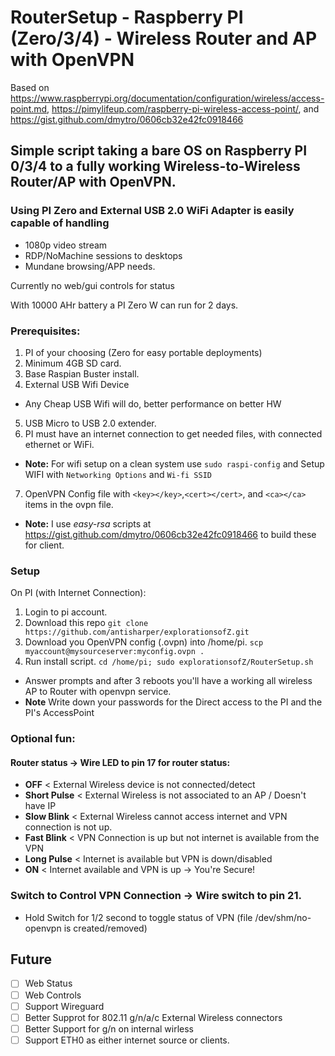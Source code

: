 # RouterSetup - Raspberry PI (Zero/3/4) - Wireless Router and AP with OpenVPN

Based on https://www.raspberrypi.org/documentation/configuration/wireless/access-point.md,
         https://pimylifeup.com/raspberry-pi-wireless-access-point/,
     and https://gist.github.com/dmytro/0606cb32e42fc0918466


## Simple script taking a bare OS on Raspberry PI 0/3/4 to a fully working Wireless-to-Wireless Router/AP with OpenVPN.

### Using PI Zero and External USB 2.0 WiFi Adapter is easily capable of handling
 - 1080p video stream
 - RDP/NoMachine sessions to desktops
 - Mundane browsing/APP needs.

Currently no web/gui controls for status

With 10000 AHr battery a PI Zero W can run for 2 days.

### Prerequisites:
1. PI of your choosing (Zero for easy portable deployments)
2. Minimum 4GB SD card.
3. Base Raspian Buster install.
4. External USB Wifi Device
 - Any Cheap USB Wifi will do, better performance on better HW
5. USB Micro to USB 2.0 extender.
6. PI must have an internet connection to get needed files, with connected ethernet or WiFi.
  - __Note:__ For wifi setup on a clean system use ```sudo raspi-config``` and Setup WIFI with ```Networking Options``` and ```Wi-fi SSID```
7. OpenVPN Config file with ```<key></key>```,```<cert></cert>```, and ```<ca></ca>``` items in the ovpn file.
 - __Note:__ I use *easy-rsa* scripts at https://gist.github.com/dmytro/0606cb32e42fc0918466 to build these for client.

### Setup
On PI (with Internet Connection):
1. Login to pi account.
2. Download this repo ```git clone https://github.com/antisharper/explorationsofZ.git```
3. Download you OpenVPN config (.ovpn) into /home/pi. ```scp myaccount@mysourceserver:myconfig.ovpn .```
4. Run install script. ```cd /home/pi; sudo explorationsofZ/RouterSetup.sh```  
- Answer prompts and after 3 reboots you'll have a working all wireless AP to Router with openvpn service.
- __Note__ Write down your passwords for the Direct access to the PI and the PI's AccessPoint

### Optional fun:
####  Router status -> Wire LED to pin 17 for router status:
- **OFF**         < External Wireless device is not connected/detect
- **Short Pulse** < External Wireless is not associated to an AP / Doesn't have IP
- **Slow Blink**  < External Wireless cannot access internet and VPN connection is not up.
- **Fast Blink**  < VPN Connection is up but not internet is available from the VPN
- **Long Pulse**  < Internet is available but VPN is down/disabled
- **ON**          < Internet available and VPN is up -> You're Secure!

### Switch to Control VPN Connection -> Wire switch to pin 21.
- Hold Switch for 1/2 second to toggle status of VPN (file /dev/shm/no-openvpn is created/removed)

## Future
- [ ] Web Status
- [ ] Web Controls
- [ ] Support Wireguard
- [ ] Better Supprot for 802.11 g/n/a/c External Wireless connectors
- [ ] Better Support for g/n on internal wirless
- [ ] Support ETH0 as either internet source or clients.
